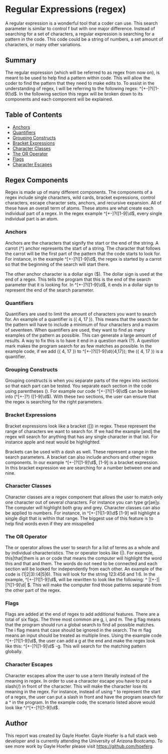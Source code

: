 # Regular Expressions (regex)
 
A regular expression is a wonderful tool that a coder can use. This search parameter is similar to control f but with one major difference. Instead of searching for a set of characters, a regular expression is searching for a pattern in the code. This code could be a string of numbers, a set amount of characters, or many other variations. 

## Summary
 
The regular expression (which will be referred to as regex from now on), is meant to be used to help find a pattern within code. This will allow the coder to find the pattern that they need to make edits to. To assist in the understanding of regex, I will be referring to the following regex: ^[+-]?([1-9]\d$. In the following section this regex will be broken down to its components and each component will be explained.


## Table of Contents

- [Anchors](#anchors)
- [Quantifiers](#quantifiers)
- [Grouping Constructs](#grouping-constructs)
- [Bracket Expressions](#bracket-expressions)
- [Character Classes](#character-classes)
- [The OR Operator](#the-or-operator)
- [Flags](#flags)
- [Character Escapes](#character-escapes)

## Regex Components

Regex is made up of many different components. The components of a regex include single characters, wild cards, bracket expressions, control characters, escape character sets, anchors, and recursive expansion. All of these have an overall term of atoms. These atoms are what create each individual part of a regex. In the regex example ^[+-]?([1-9]\d$, every single individual part is an atom.

### Anchors

Anchors are the characters that signify the start or the end of the string. A carrot (^) anchor represents the start of a string. The character that follows the carrot will be the first part of the pattern that the code starts to look for. For instance, in the example ^[+-]?([1-9]\d$, the regex is started by a carrot so that the beginning of the search will start there.
 
The other anchor character is a dollar sign ($). The dollar sign is used at the end of a regex. This tells the program that this is the end of the search parameter that it is looking for. In ^[+-]?([1-9]\d$, it ends in a dollar sign to represent the end of the search parameter. 

### Quantifiers

Quantifiers are used to limit the amount of characters you want to search for. An example of a quantifier is ({ 4, 17 }). This means that the search for the pattern will have to include a minimum of four characters and a maxim of seventeen. When quantifiers are used, they want to find as many examples of the pattern as possible. This can generate a large amount of results. A way to fix this is to have it end in a question mark (?). A question mark makes the program search for as few matches as possible. In the example code, if we add ({ 4, 17 }) to ^[+-]?([1-9]\d({4,17}); the ({ 4, 17 }) is a quantifier.

### Grouping Constructs

Grouping constructs is when you separate parts of the regex into sections so that each part can be tested. You separate each section in the code using parentheses (). For example our code ^[+-]?([1-9]\d$ can be broken into (^[+-]?) ([1-9]\d$). With these two sections, the user can ensure that the regex is searching for the right parameters.

### Bracket Expressions

Bracket expressions look like a bracket ([]) in regex. These represent the range of characters we want to search for. If we had the example [and] the regex will search for anything that has any single character in that list. For instance apple and neat would be highlighted. 
 
Brackets can be used with a dash as well. These represent a range in the search parameters. A bracket can also include anchors and other regex components. In our example ^[+-]?([1-9]\d$, [1-9] is a bracket expression. In this bracket expression we are searching for a number between one and nine. 

### Character Classes

Character classes are a regex component that allows the user to match only one character out of several characters. For instance you can type gr[ae]y. The computer will highlight both gray and grey. Character classes can also be applied to numbers. For instance, in ^[+-]?([1-9]\d$ [1-9] will highlight a single digit that is within that range. The biggest use of this feature is to help find words even if they are misspelled

### The OR Operator

The or operator allows the user to search for a list of terms as a whole and by individual characteristics. The or operator looks like (|). For example, this|that|them is an or code that means the computer will highlight the word this and that and them. The words do not need to be connected and each section will be looked for independently from each other. An example of the code is (1|2|3):(4|5|6). This will look for the string 123:456 and 1:6. In the example, ^[+-]?([1-9]\d$, will be rewritten to look like the following: ^ |[+-]| |?([1-9]\d| $. This will make the computer find those patterns separate from the other part of the regex.

### Flags

Flags are added at the end of regex to add additional features. There are a total of six flags. The three most common are g, i, and m. The g flag means that the program should run a global search to find all possible matches. The i flag means that case should be ignored in the search. The m flag means an input should be treated as multiple lines. Using the example code ^[+-]?([1-9]\d$, the user can add a g at the end and make the regex look like this: ^[+-]?([1-9]\d$ -g. This will search for the matching pattern globally.

### Character Escapes

Character escapes allow the user to use a term literally instead of the meaning in regex. In order to use a character escape you have to put a slash(/) in front of the character. This will make the character lose its meaning in the regex. For instance, instead of using ^ to represent the start of a regex, the user can put a slash in front and have the program search for a ^ in the program. In the example code, the scenario listed above would look like ^/^[+-]?([1-9]\d$.

## Author

This report was created by Gayle Hoefer. Gayle Hoefer is a full stack web developer and is currently attending the University of Arizona Bootcamp. To see more work by Gayle Hoefer please visit https://github.com/hoeferg.